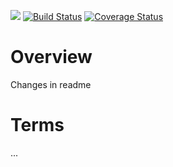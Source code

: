 [![](https://jitpack.io/v/scm4j/scm4j-deployer-api.svg)](https://jitpack.io/#scm4j/scm4j-deployer-api)
[![Build Status](https://travis-ci.org/scm4j/scmj4-deployer-api.svg?branch=master)](https://travis-ci.org/scm4j/scmj4-deployer-api)
[![Coverage Status](https://coveralls.io/repos/scm4j/scmj4-deployer-api/badge.png)](https://coveralls.io/r/scm4j/scm4j-deployer-api)

# Overview

Changes in readme

# Terms

...  
